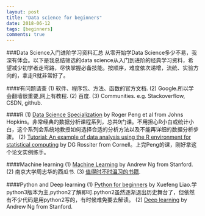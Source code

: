 ```yaml
---
layout: post
title: "Data science for beginners"
date: 2018-06-12
tags: [beginners]
comments: true
---
```


###Data Science入门进阶学习资料汇总
从零开始学Data Science多少不易，我深有体会。以下是我总结筛选的data science从入门到进阶的经典学习资料，希望减少初学者走弯路，尽快掌握必备技能。按顺序，难度依次递增，流统、实验方向的，拿走R就非常好了。

####有问题请查
(1) 软件、程序包、方法、函数的官方文档.
(2) Google.所以学会翻墙很重要,网上有教程.
(2) 百度.
(3) Communities. e.g. Stackoverflow, CSDN, github.

####R
(1) [Data Science Specialization](https://www.coursera.org/specializations/jhu-data-science) by Roger Peng et al from Johns Hopkins。非常经典的数据分析课程系列，总共9门课。不用担心R小白或统计小白，这个系列会系统地教授如何选择合适的分析方法以及不能再详细的数据分析步骤。
(2) [Tutorial: An example of data analysis using the R environment for statistical computing](http://www.css.cornell.edu/faculty/dgr2/pubs/list.html#pubs_m_R) by DG Rossiter from Cornell。上完Peng的课，刚好拿这个论文实例练手。

####Machine learning
(1) [Machine Learning](https://www.coursera.org/learn/machine-learning) by Andrew Ng from Stanford.
(2) 南京大学周志华的西瓜书.
(3) [值得时不时温习的书籍](https://www.zhihu.com/question/22221180).


####Python and Deep learning
(1) [Python for beginners](https://www.liaoxuefeng.com/wiki/0014316089557264a6b348958f449949df42a6d3a2e542c000) by Xuefeng Liao.学python3版本为主,python2了解即可.python2虽然逐渐退出历史舞台了，但依然有不少代码是用python2写的，有时候难免要去解读。
(2) [Deep learning](https://www.coursera.org/specializations/deep-learning) by Andrew Ng from Stanford.

